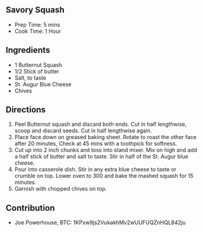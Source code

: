 ## Savory Squash

- Prep Time: 5 mins
- Cook Time: 1 Hour

## Ingredients

- 1 Butternut Squash
- 1/2 Stick of butter
- Salt, to taste
- St. Augur Blue Cheese
- Chives

## Directions

1. Peel Butternut squash and discard both ends. Cut in half lengthwise, scoop and discard seeds. Cut in half lengthwise again.
2. Place face down on greased baking sheet. Rotate to roast the other face after 20 minutes, Check at 45 mins with a toothpick for softness.
3. Cut up into 2 inch chunks and toss into stand mixer. Mix on high and add a half stick of butter and salt to taste. Stir in half of the St. Augur blue cheese.
4. Pour into casserole dish. Stir in any extra blue cheese to taste or crumble on top. Lower oven to 300 and bake the mashed squash for 15 minutes.
5. Garnish with chopped chives on top.

## Contribution

- Joe Powerhouse, BTC: 1KPxw9js2VukakhMv2wUUFUQZnHQL842ju
